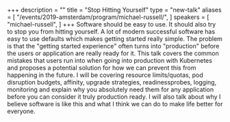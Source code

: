 +++
description = ""
title = "Stop Hitting Yourself"
type = "new-talk"
aliases = [
        "/events/2019-amsterdam/program/michael-russell/",
]
speakers = [
        "michael-russell",
]
+++
Software should be easy to use. It should also try to stop you from hitting yourself. A lot of modern
successful software has easy to use defaults which makes getting started really simple. The problem is
that the "getting started experience" often turns into "production" before the users or application are
really ready for it. This talk covers the common mistakes that users run into when going into production
with Kubernetes and proposes a potential solution for how we can prevent this from happening in the
future. I will be covering resource limits/quotas, pod disruption budgets, affinity, upgrade strategies,
readinessprobes, logging, monitoring and explain why you absolutely need them for any application
before you can consider it truly production ready. I will also talk about why I believe software is like this
and what I think we can do to make life better for everyone.